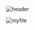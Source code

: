 
![header](https://capsule-render.vercel.app/api?type=wave&color=gradient&height=300&section=footer&text=Tasca4%20JUnits&fontSize=90)

![myfile](https://www.reactiongifs.us/wp-content/uploads/2013/10/nuh_uh_conan_obrien.gif)
